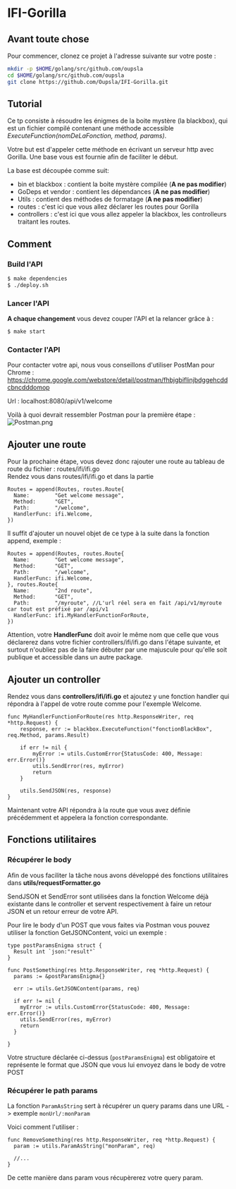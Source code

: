 # IFI-Gorilla

## Avant toute chose

Pour commencer, clonez ce projet à l'adresse suivante sur votre poste :
```bash
mkdir -p $HOME/golang/src/github.com/oupsla
cd $HOME/golang/src/github.com/oupsla
git clone https://github.com/Oupsla/IFI-Gorilla.git
```

## Tutorial
Ce tp consiste à résoudre les énigmes de la boite mystère (la blackbox), qui est un fichier compilé contenant une méthode accessible *ExecuteFunction(nomDeLaFonction, method, params)*.

Votre but est d'appeler cette méthode en écrivant un serveur http avec Gorilla. Une base vous est fournie afin de faciliter le début.

La base est découpée comme suit:
- bin et blackbox : contient la boite mystère compilée (**A ne pas modifier**)
- GoDeps et vendor : contient les dépendances (**A ne pas modifier**)
- Utils : contient des méthodes de formatage (**A ne pas modifier**)
- routes : c'est ici que vous allez déclarer les routes pour Gorilla
- controllers : c'est ici que vous allez appeler la blackbox, les controlleurs traitant les routes.


## Comment

### Build l'API
```bash
$ make dependencies
$ ./deploy.sh
```

### Lancer l'API
**A chaque changement** vous devez couper l'API et la relancer grâce à :
```bash
$ make start
```

### Contacter l'API

Pour contacter votre api, nous vous conseillons d'utiliser PostMan pour Chrome : https://chrome.google.com/webstore/detail/postman/fhbjgbiflinjbdggehcddcbncdddomop

Url : localhost:8080/api/v1/welcome

Voilà à quoi devrait ressembler Postman pour la première étape :
![Postman.png](https://s16.postimg.org/wya70juad/Postman.png)

## Ajouter une route
Pour la prochaine étape, vous devez donc rajouter une route au tableau de route du fichier : routes/ifi/ifi.go  
Rendez vous dans routes/ifi/ifi.go et dans la partie
```golang
Routes = append(Routes, routes.Route{
  Name:        "Get welcome message",
  Method:      "GET",
  Path:        "/welcome",
  HandlerFunc: ifi.Welcome,
})
```
Il suffit d'ajouter un nouvel objet de ce type à la suite dans la fonction append, exemple :
```golang
Routes = append(Routes, routes.Route{
  Name:        "Get welcome message",
  Method:      "GET",
  Path:        "/welcome",
  HandlerFunc: ifi.Welcome,
}, routes.Route{
  Name:        "2nd route",
  Method:      "GET",
  Path:        "/myroute", //L'url réel sera en fait /api/v1/myroute car tout est préfixé par /api/v1
  HandlerFunc: ifi.MyHandlerFunctionForRoute,
})
```
Attention, votre **HandlerFunc** doit avoir le même nom que celle que vous déclarerez dans votre fichier controllers/ifi/ifi.go dans l'étape suivante, et surtout n'oubliez pas de la faire débuter par une majuscule pour qu'elle soit publique et accessible dans un autre package.

## Ajouter un controller
Rendez vous dans **controllers/ifi/ifi.go** et ajoutez y une fonction handler qui répondra à l'appel de votre route comme pour l'exemple Welcome.
```golang
func MyHandlerFunctionForRoute(res http.ResponseWriter, req *http.Request) {
	response, err := blackbox.ExecuteFunction("fonctionBlackBox", req.Method, params.Result)

	if err != nil {
		myError := utils.CustomError{StatusCode: 400, Message: err.Error()}
		utils.SendError(res, myError)
		return
	}

	utils.SendJSON(res, response)
}
```
Maintenant votre API répondra à la route que vous avez définie précédemment et appelera la fonction correspondante.

## Fonctions utilitaires

### Récupérer le body
Afin de vous faciliter la tâche nous avons développé des fonctions utilitaires dans **utils/requestFormatter.go**

SendJSON et SendError sont utilisées dans la fonction Welcome déjà existante dans le controller et servent respectivement à faire un retour JSON et un retour erreur de votre API.

Pour lire le body d'un POST que vous faites via Postman vous pouvez utiliser la fonction GetJSONContent, voici un exemple :
```golang
type postParamsEnigma struct {
  Result int `json:"result"`
}

func PostSomething(res http.ResponseWriter, req *http.Request) {
  params := &postParamsEnigma{}

  err := utils.GetJSONContent(params, req)

  if err != nil {
    myError := utils.CustomError{StatusCode: 400, Message: err.Error()}
    utils.SendError(res, myError)
    return
  }

}
```
Votre structure déclarée ci-dessus (`postParamsEnigma`) est obligatoire et représente le format que JSON que vous lui envoyez dans le body de votre POST

### Récupérer le path params
La fonction `ParamAsString` sert à récupérer un query params dans une URL -> exemple `monUrl/:monParam`

Voici comment l'utiliser :
```
func RemoveSomething(res http.ResponseWriter, req *http.Request) {
  param := utils.ParamAsString("monParam", req)

  //...
}
```
De cette manière dans param vous récupèrerez votre query param.
